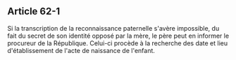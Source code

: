 Article 62-1
----
Si la transcription de la reconnaissance paternelle s'avère impossible, du fait
du secret de son identité opposé par la mère, le père peut en informer le
procureur de la République. Celui-ci procède à la recherche des date et lieu
d'établissement de l'acte de naissance de l'enfant.
